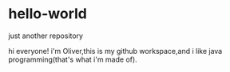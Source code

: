 # hello-world
just another repository

hi everyone!
i'm Oliver,this is my github workspace,and i like java programming(that's what i'm made of).
  
